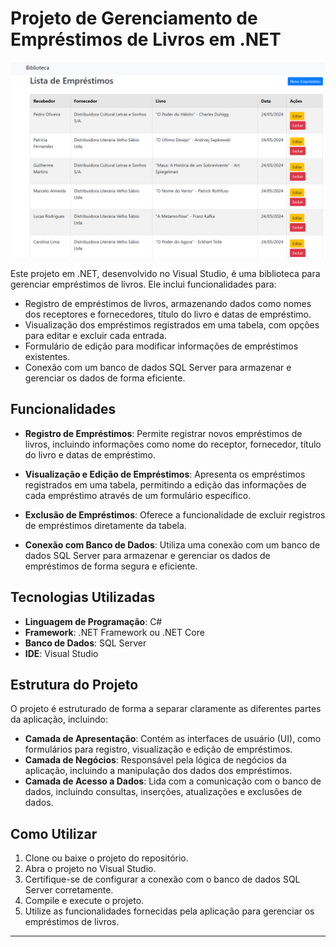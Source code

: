 # Projeto de Gerenciamento de Empréstimos de Livros em .NET

![Tabela de Empréstimos](tabela.png)


Este projeto em .NET, desenvolvido no Visual Studio, é uma biblioteca para gerenciar empréstimos de livros. Ele inclui funcionalidades para:

- Registro de empréstimos de livros, armazenando dados como nomes dos receptores e fornecedores, título do livro e datas de empréstimo.
- Visualização dos empréstimos registrados em uma tabela, com opções para editar e excluir cada entrada.
- Formulário de edição para modificar informações de empréstimos existentes.
- Conexão com um banco de dados SQL Server para armazenar e gerenciar os dados de forma eficiente.

## Funcionalidades

- **Registro de Empréstimos**: Permite registrar novos empréstimos de livros, incluindo informações como nome do receptor, fornecedor, título do livro e datas de empréstimo.

- **Visualização e Edição de Empréstimos**: Apresenta os empréstimos registrados em uma tabela, permitindo a edição das informações de cada empréstimo através de um formulário específico.

- **Exclusão de Empréstimos**: Oferece a funcionalidade de excluir registros de empréstimos diretamente da tabela.

- **Conexão com Banco de Dados**: Utiliza uma conexão com um banco de dados SQL Server para armazenar e gerenciar os dados de empréstimos de forma segura e eficiente.

## Tecnologias Utilizadas

- **Linguagem de Programação**: C#
- **Framework**: .NET Framework ou .NET Core
- **Banco de Dados**: SQL Server
- **IDE**: Visual Studio

## Estrutura do Projeto

O projeto é estruturado de forma a separar claramente as diferentes partes da aplicação, incluindo:

- **Camada de Apresentação**: Contém as interfaces de usuário (UI), como formulários para registro, visualização e edição de empréstimos.
- **Camada de Negócios**: Responsável pela lógica de negócios da aplicação, incluindo a manipulação dos dados dos empréstimos.
- **Camada de Acesso a Dados**: Lida com a comunicação com o banco de dados, incluindo consultas, inserções, atualizações e exclusões de dados.

## Como Utilizar

1. Clone ou baixe o projeto do repositório.
2. Abra o projeto no Visual Studio.
3. Certifique-se de configurar a conexão com o banco de dados SQL Server corretamente.
4. Compile e execute o projeto.
5. Utilize as funcionalidades fornecidas pela aplicação para gerenciar os empréstimos de livros.

---
